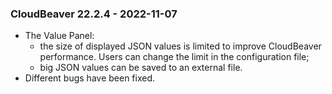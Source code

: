 ### CloudBeaver 22.2.4 - 2022-11-07
- The Value Panel:
  - the size of displayed JSON values is limited to improve CloudBeaver performance. Users can change the limit in the configuration file;
  - big JSON values can be saved to an external file.
- Different bugs have been fixed.
